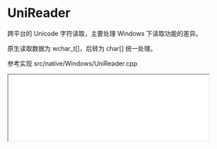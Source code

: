 # UniReader

跨平台的 Unicode 字符读取，主要处理 Windows 下读取功能的差异。

原生读取数据为 wchar_t[]，后转为 char[] 统一处理。

参考实现 src/native/Windows/UniReader.cpp

<iframe width=90% src="../src/native/Windows/config/UniReader.cpp"/>